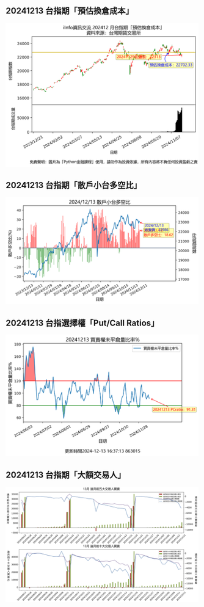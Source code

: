 ## 20241213 台指期「預估換倉成本」
![](images/txfcost.png)

## 20241213 台指期「散戶小台多空比」
![](images/bbiri.png)

## 20241213 台指選擇權「Put/Call Ratios」
![](images/pcratio.png)

## 20241213 台指期「大額交易人」
![](images/blocktrade.png)


